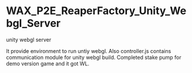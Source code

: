 # WAX_P2E_ReaperFactory_Unity_Webgl_Server
unity webgl server


It provide environment to run untiy webgl.
Also controller.js contains communication module for unity webgl build.
Completed stake pump for demo version game and it got WL.